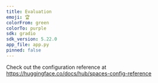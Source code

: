 ```yaml
---
title: Evaluation
emoji: 🏆
colorFrom: green
colorTo: purple
sdk: gradio
sdk_version: 5.22.0
app_file: app.py
pinned: false
---
```


Check out the configuration reference at https://huggingface.co/docs/hub/spaces-config-reference
